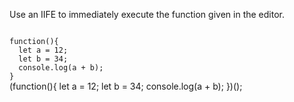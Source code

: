 Use an IIFE to immediately execute
the function given in the editor.

<Editor lang="javascript" type="exercise">
<code>
function(){
  let a = 12;
  let b = 34;
  console.log(a + b);
}
</code>

<solution>
(function(){
  let a = 12;
  let b = 34;
  console.log(a + b);
})();
</solution>
</Editor>